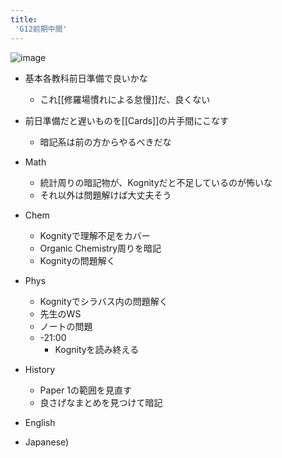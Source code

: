 ```yaml
---
title:
 'G12前期中間'
---
```


![image](https://gyazo.com/71bfda75fb201ad663c582302d9ab138/thumb/1000)

- 基本各教科前日準備で良いかな
    - これ[[修羅場慣れによる怠慢]]だ、良くない
- 前日準備だと遅いものを[[Cards]]の片手間にこなす
    - 暗記系は前の方からやるべきだな

- Math
    - 統計周りの暗記物が、Kognityだと不足しているのが怖いな
    - それ以外は問題解けば大丈夫そう
- Chem
    - Kognityで理解不足をカバー
    - Organic Chemistry周りを暗記
    - Kognityの問題解く
- Phys
    - Kognityでシラバス内の問題解く
    - 先生のWS
    - ノートの問題
    - -21:00
        - Kognityを読み終える

- History
    - Paper 1の範囲を見直す
    - 良さげなまとめを見つけて暗記
- English
- Japanese)
